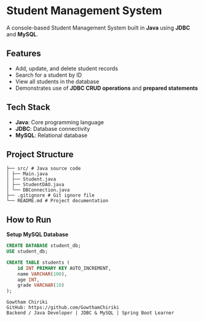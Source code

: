 # Student Management System

A console-based Student Management System built in **Java** using **JDBC** and **MySQL**.

## Features
- Add, update, and delete student records
- Search for a student by ID
- View all students in the database
- Demonstrates use of **JDBC CRUD operations** and **prepared statements**

## Tech Stack
- **Java**: Core programming language
- **JDBC**: Database connectivity
- **MySQL**: Relational database

## Project Structure

```Student Management System/
├── src/ # Java source code
│ ├── Main.java
│ ├── Student.java
│ ├── StudentDAO.java
│ └── DBConnection.java
├── .gitignore # Git ignore file
└── README.md # Project documentation
```

## How to Run
**Setup MySQL Database**
   ```sql
   CREATE DATABASE student_db;
   USE student_db;

   CREATE TABLE students (
       id INT PRIMARY KEY AUTO_INCREMENT,
       name VARCHAR(100),
       age INT,
       grade VARCHAR(10)
   );
```
```Author
Gowtham Chiriki
GitHub: https://github.com/GowthamChiriki
Backend / Java Developer | JDBC & MySQL | Spring Boot Learner
```
